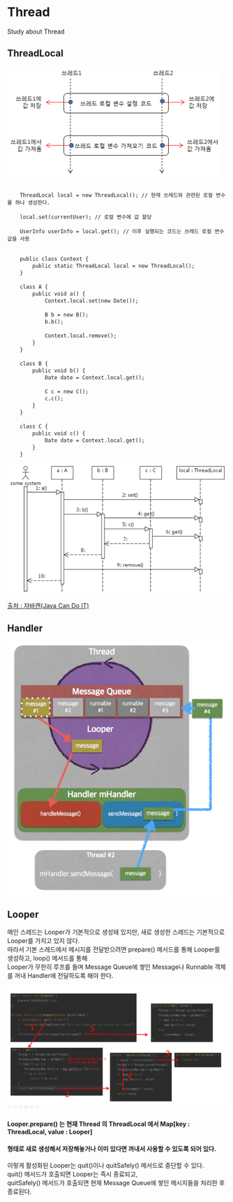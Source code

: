 # Thread
Study about Thread

ThreadLocal
------------

![사진1](https://github.com/JUWON-KEVIN-LEE/Thread/blob/master/img/thread_local.png)
<pre><code>
    ThreadLocal<UserInfo> local = new ThreadLocal<UserInfo>(); // 현재 쓰레드와 관련된 로컬 변수를 하나 생성한다.
    
    local.set(currentUser); // 로컬 변수에 값 할당

    UserInfo userInfo = local.get(); // 이후 실행되는 코드는 쓰레드 로컬 변수 값을 사용
</code></pre>

<pre><code>
    public class Context {
        public static ThreadLocal<Date> local = new ThreadLocal<Date>();
    }

    class A {
        public void a() {
            Context.local.set(new Date());
        
            B b = new B();
            b.b();

            Context.local.remove();
        }
    }

    class B {
        public void b() {
            Date date = Context.local.get();

            C c = new C();
            c.c();
        }
    }

    class C {
        public void c() {
            Date date = Context.local.get();
        }
    }
</code></pre>
![사진2](https://github.com/JUWON-KEVIN-LEE/Thread/blob/master/img/thread_local1.png)

[출처 : 자바캔(Java Can Do IT)](http://javacan.tistory.com/entry/ThreadLocalUsage)

Handler
--------------
![사진3](https://github.com/JUWON-KEVIN-LEE/Thread/blob/master/img/handler.png)

Looper
--------------
메인 스레드는 Looper가 기본적으로 생성돼 있지만, 새로 생성한 스레드는 기본적으로 Looper를 가지고 있지 않다. <br>
따라서 기본 스레드에서 메시지를 전달받으려면 prepare() 메서드를 통해 Looper를 생성하고, loop() 메서드를 통해 <br>
Looper가 무한히 루프를 돌며 Message Queue에 쌓인 Message나 Runnable 객체를 꺼내 Handler에 전달하도록 해야 한다.

![사진4](https://github.com/JUWON-KEVIN-LEE/Thread/blob/master/img/looper.png)
#### Looper.prepare() 는 현재 Thread 의 ThreadLocal 에서 Map[key : ThreadLocal, value : Looper] 
#### 형태로 새로 생성해서 저장해놓거나 이미 있다면 꺼내서 사용할 수 있도록 되어 있다.

이렇게 활성화된 Looper는 quit()이나 quitSafely() 메서드로 중단할 수 있다. <br>
quit() 메서드가 호출되면 Looper는 즉시 종료되고, <br>
quitSafely() 메서드가 호출되면 현재 Message Queue에 쌓인 메시지들을 처리한 후 종료된다.


